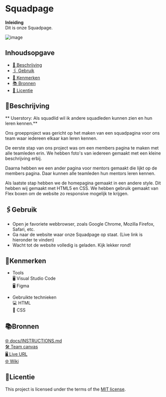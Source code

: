 # Squadpage  
**Inleiding**  
Dit is onze Squadpage.  
  
![image](https://github.com/OvenMagnetron/your-tribe-squad-page/assets/91184609/b0126ef5-764e-4526-9549-38002f983bd0)

## Inhoudsopgave
  * [📝 Beschrijving](#beschrijving)  
  * [🖇 Gebruik](#gebruik)  
  * [🔖 Kenmerken](#kenmerken)  
  * [📚 Bronnen](#bronnen)  
  * [👾 Licentie](#licentie)  

## 📝Beschrijving
** Userstory: Als squadlid wil ik andere squadleden kunnen zien en hun leren kennen.**

Ons groepproject was gericht op het maken van een squadpagina voor ons team waar iedereen elkaar kan leren kennen.

De eerste stap van ons project was om een members pagina te maken met alle teamleden erin. We hebben foto's van iedereen gemaakt met een kleine beschrijving erbij.

Daarna hebben we een ander pagina voor mentors gemaakt die lijkt op de members pagina. Daar kunnen alle teamleden hun mentors leren kennen.

Als laatste stap hebben we de homepagina gemaakt in een andere style. Dit hebben wij gemaakt met HTML5 en CSS. We hebben gebruik gemaakt van Flex boxen om de website zo responsive mogelijk te krijgen.

## 🖇Gebruik

* Open je favoriete webbrowser, zoals Google Chrome, Mozilla Firefox, Safari, etc.
* Ga naar de website waar onze Squadpage op staat. (Live link is hieronder te vinden)
* Wacht tot de website volledig is geladen. Kijk lekker rond!

## 🔖Kenmerken

* Tools  
🖥️ Visual Studio Code  
🖥️ Figma  

* Gebruikte technieken  
💻 HTML  
🎨 CSS  

## 📚Bronnen
[🌐 docs/INSTRUCTIONS.md](docs/INSTRUCTIONS.md)  
[🛠️ Team canvas](https://miro.com/app/board/uXjVMm4Tj_Q=/?share_link_id=349507552043)  
[🖥️ Live URL](https://ovenmagnetron.github.io/your-tribe-squad-page/)  
[🌐 Wiki](https://github.com/OvenMagnetron/your-tribe-squad-page/wiki)  


## 👾Licentie
This project is licensed under the terms of the [MIT license](./LICENSE).
